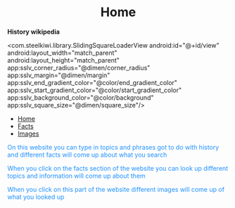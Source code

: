 <h1 style="text-align:center;">Home</h1>
   <strong>History wikipedia</strong> 
   
   <com.steelkiwi.library.SlidingSquareLoaderView
    android:id="@+id/view"
    android:layout_width="match_parent"
    android:layout_height="match_parent"
    app:sslv_corner_radius="@dimen/corner_radius"
    app:sslv_margin="@dimen/margin"
    app:sslv_end_gradient_color="@color/end_gradient_color"
    app:sslv_start_gradient_color="@color/start_gradient_color"
    app:sslv_background_color="@color/background"
    app:sslv_square_size="@dimen/square_size"/>
  
  
  <body>
<head>
 <style>
                 
   ul {
     list-style-type: none;
     margin: 0;
     padding: 0;
     overflow: hidden;
     background-color: #333;
 }
 
 li {
     float: left;
 }
 
 li a {
     display: block;
     color: white;
     text-align: center;
     padding: 14px 16px;
     text-decoration: none;
 }
 
 li a:hover:not(.active) {
     background-color: #111;
 }
 
 .active {
     background-color: #4CAF50;
 }
 </style>
 </head>
 <body>

 <ul>
   <li><a class="active" href="https://lukedoyle03.github.io/Codingproject.github.io/">Home</a></li>
   <li><a href="https://lukedoyle03.github.io/LukeDoyle03-2.github.io/">Facts</a></li>
   <li><a href="https://lukedoyle03.github.io/LukeDoyle03-3.github.io/">Images</a></li>
 </ul> 

 </body>
  <p style="color:DodgerBlue;">On this website you can type in topics and phrases got to do with history and different facts will come up about what you search</p>
    
  <p style="color:DodgerBlue;">When you click on the facts section of the website you can look up different topics and information will come up about them</p>
  
  <p style="color:DodgerBlue;">When you click on this part of the website different images will come up of what you looked up</p>
